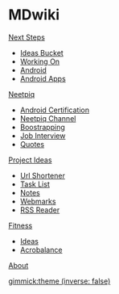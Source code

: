 # MDwiki

[Next Steps]()

  * [Ideas Bucket](NextSteps-IdeasBucket.md)
  * [Working On](NextSteps-WorkingOn.md)
  * [Android](NextSteps-Android.md)
  * [Android Apps](NextSteps-AndroidApps.md)

[Neetpiq]()

  * [Android Certification](NextSteps-AndroidCertification.md)
  * [Neetpiq Channel](NextSteps-Neetpiq.md)
  * [Boostrapping](NextSteps-Bootstrapping.md)
  * [Job Interview](NextSteps-JobInterviews.md)
  * [Quotes](NextSteps-Quotes.md)
  
[Project Ideas]()

  * [Url Shortener](NextSteps-Projects-UrlShortener.md)
  * [Task List](NextSteps-Projects-TaskList.md)
  * [Notes](NextSteps-Projects-Notes.md)
  * [Webmarks](NextSteps-Projects-Webmarks.md)
  * [RSS Reader](NextSteps-Projects-RssReader.md)

[Fitness]()

  * [Ideas](NextSteps-Fitness.md)
  * [Acrobalance](NextSteps-Acrobalance.md)

[About](about.md)

[gimmick:theme (inverse: false)](united)

